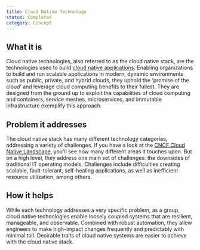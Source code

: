 ```yaml
---
title: Cloud Native Technology
status: Completed
category: Concept
---
```


## What it is

Cloud native technologies, also referred to as the cloud native stack, are the technologies used to build [cloud native applications](/cloud_native_apps/). Enabling organizations to build and run scalable applications in modern, dynamic environments such as public, private, and hybrid clouds, they uphold the ‘promise of the cloud’ and leverage cloud computing benefits to their fullest. They are designed from the ground up to exploit the capabilities of cloud computing and containers, service meshes, microservices, and immutable infrastructure exemplify this approach.

## Problem it addresses 

The cloud native stack has many different technology categories, addressing a variety of challenges. If you have a look at the [CNCF Cloud Native Landscape](https://landscape.cncf.io/), you'll see how many different areas it touches upon. But on a high level, they address one main set of challenges: the downsides of traditional IT operating models. Challenges include difficulties creating scalable, fault-tolerant, self-healing applications, as well as inefficient resource utilization, among others.

## How it helps

While each technology addresses a very specific problem, as a group, cloud native technologies enable loosely coupled systems that are resilient, manageable, and observable. Combined with robust automation, they allow engineers to make high-impact changes frequently and predictably with minimal toil. Desirable traits of cloud native systems are easier to achieve with the cloud native stack.
